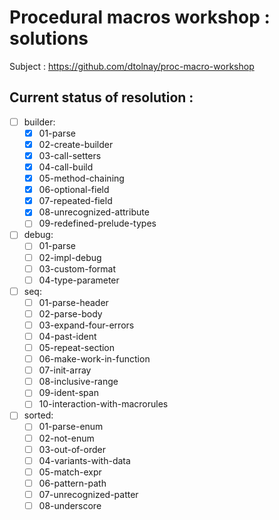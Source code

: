 # Procedural macros workshop : solutions

Subject : https://github.com/dtolnay/proc-macro-workshop

## Current status of resolution : 

- [ ] builder: 
  - [x] 01-parse
  - [x] 02-create-builder
  - [x] 03-call-setters
  - [x] 04-call-build
  - [x] 05-method-chaining
  - [x] 06-optional-field
  - [x] 07-repeated-field
  - [x] 08-unrecognized-attribute
  - [ ] 09-redefined-prelude-types

- [ ] debug: 
  - [ ] 01-parse
  - [ ] 02-impl-debug
  - [ ] 03-custom-format
  - [ ] 04-type-parameter

- [ ] seq:
  - [ ] 01-parse-header
  - [ ] 02-parse-body
  - [ ] 03-expand-four-errors
  - [ ] 04-past-ident
  - [ ] 05-repeat-section
  - [ ] 06-make-work-in-function
  - [ ] 07-init-array
  - [ ] 08-inclusive-range
  - [ ] 09-ident-span
  - [ ] 10-interaction-with-macrorules

- [ ] sorted:
  - [ ] 01-parse-enum
  - [ ] 02-not-enum
  - [ ] 03-out-of-order
  - [ ] 04-variants-with-data
  - [ ] 05-match-expr
  - [ ] 06-pattern-path
  - [ ] 07-unrecognized-patter
  - [ ] 08-underscore
